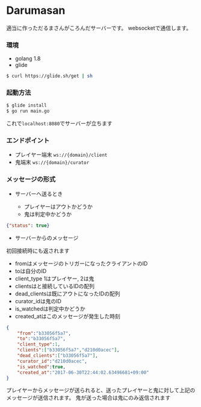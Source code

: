 # Darumasan

適当に作っただるまさんがころんだサーバーです。
websocketで通信します。

### 環境
* golang 1.8
* glide
```sh
$ curl https://glide.sh/get | sh
```

### 起動方法
```sh
$ glide install
$ go run main.go
```
これで`localhost:8080`でサーバーが立ちます

### エンドポイント

* プレイヤー端末 `ws://{domain}/client`
* 鬼端末 `ws://{domain}/curator`

### メッセージの形式

* サーバーへ送るとき

  + プレイヤーはアウトかどうか
  + 鬼は判定中かどうか
```json
{"status": true}
```

* サーバーからのメッセージ

初回接続時にも返されます
* fromはメッセージのトリガーになったクライアントのID
* toは自分のID
* client_type 1はプレイヤー, 2は鬼
* clientsはと接続しているIDの配列
* dead_clientsは既にアウトになったIDの配列
* curator_idは鬼のID
* is_watchedは判定中かどうか
* created_atはこのメッセージが発生した時刻
```json
{
    "from":"b33056f5a7",
    "to":"b33056f5a7",
    "client_type":1,
    "clients":["b33056f5a7","d210d0acec"],
    "dead_clients":["b33056f5a7"],
    "curator_id":"d210d0acec",
    "is_watched":true,
    "created_at":"2017-06-30T22:44:02.63496681+09:00"
}
```

プレイヤーからメッセージが送られると、送ったプレイヤーと鬼に対して上記のメッセージが送信されます。
鬼が送った場合は鬼にのみ返信されます
